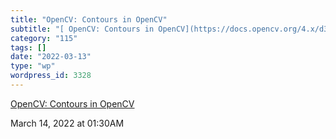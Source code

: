 ```yaml
---
title: "OpenCV: Contours in OpenCV"
subtitle: "[ OpenCV: Contours in OpenCV](https://docs.opencv.org/4.x/d3/d05/tutorial_py_table_of_contents_conto..."
category: "115"
tags: []
date: "2022-03-13"
type: "wp"
wordpress_id: 3328
---
```

[ OpenCV: Contours in OpenCV](https://docs.opencv.org/4.x/d3/d05/tutorial_py_table_of_contents_contours.html)
 
March 14, 2022 at 01:30AM